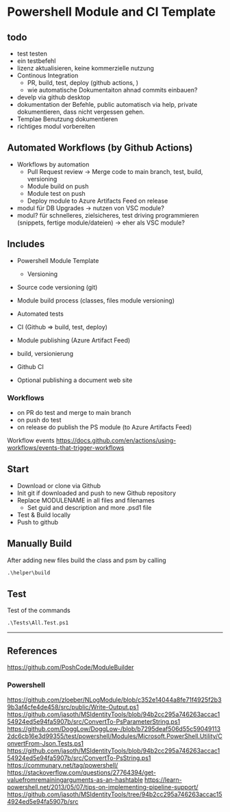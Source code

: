# Powershell Module and CI Template

## todo

- test testen
- ein testbefehl
- lizenz aktualisieren, keine kommerzielle nutzung
- Continous Integration
  - PR, build, test, deploy (github actions, )
  - wie automatische Dokumentaiton ahnad commits einbauen?
- develp via github desktop
- dokumentation der Befehle, public automatisch via help, private dokumentieren, dass nicht vergessen gehen.
- Templae Benutzung dokumentieren
- richtiges modul vorbereiten

## Automated Workflows (by Github Actions)

- Workflows by automation
  - Pull Request review -> Merge code to main branch, test, build, versioning
  - Module build on push
  - Module test on push
  - Deploy module to Azure Artifacts Feed on release
- modul für DB Upgrades -> nutzen von VSC module?
- modul? für schnelleres, zielsicheres, test driving programmieren (snippets, fertige module/dateien) -> eher als VSC module?

## Includes

- Powershell Module Template
  - Versioning
- Source code versioning (git)
- Module build process (classes, files module versioning)
- Automated tests
- CI (Github => build, test, deploy)
- Module publishing (Azure Artifact Feed)

- build, versionierung
- Github CI
- Optional publishing a document web site

### Workflows

- on PR do test and merge to main branch
- on push do test
- on release do publish the PS module (to Azure Artifacts Feed)

Workflow events https://docs.github.com/en/actions/using-workflows/events-that-trigger-workflows

## Start

- Download or clone via Github
- Init git if downloaded and push to new Github repository
- Replace MODULENAME in all files and filenames
  - Set guid and description and more .psd1 file
- Test & Build locally
- Push to github

## Manually Build

After adding new files build the class and psm by calling

```ps
.\helper\build
```

## Test

Test of the commands

```ps
.\Tests\All.Test.ps1
```

---

## References

https://github.com/PoshCode/ModuleBuilder

### Powershell

https://github.com/zloeber/NLogModule/blob/c352e14044a8fe71f4925f2b39b3af4cfe4de458/src/public/Write-Output.ps1
https://github.com/jasoth/MSIdentityTools/blob/94b2cc295a746263accac154924ed5e94fa5907b/src/ConvertTo-PsParameterString.ps1
https://github.com/DoggLow/DoggLow-/blob/b7295deaf506d55c590491132dc6cb16e3d99355/test/powershell/Modules/Microsoft.PowerShell.Utility/ConvertFrom-Json.Tests.ps1
https://github.com/jasoth/MSIdentityTools/blob/94b2cc295a746263accac154924ed5e94fa5907b/src/ConvertTo-PsString.ps1
https://communary.net/tag/powershell/
https://stackoverflow.com/questions/27764394/get-valuefromremainingarguments-as-an-hashtable
https://learn-powershell.net/2013/05/07/tips-on-implementing-pipeline-support/
https://github.com/jasoth/MSIdentityTools/tree/94b2cc295a746263accac154924ed5e94fa5907b/src
